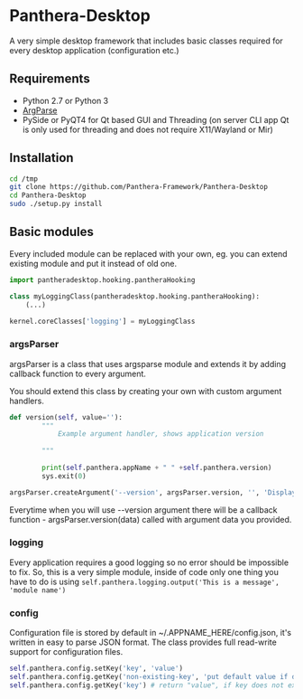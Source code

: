 Panthera-Desktop
================

A very simple desktop framework that includes basic classes required for every desktop application (configuration etc.)

## Requirements

- Python 2.7 or Python 3
- [ArgParse](https://docs.python.org/dev/library/argparse.html)
- PySide or PyQT4 for Qt based GUI and Threading (on server CLI app Qt is only used for threading and does not require X11/Wayland or Mir)

## Installation

```bash
cd /tmp
git clone https://github.com/Panthera-Framework/Panthera-Desktop
cd Panthera-Desktop
sudo ./setup.py install
```

## Basic modules

Every included module can be replaced with your own, eg. you can extend existing module and put it instead of old one.

```python
import pantheradesktop.hooking.pantheraHooking

class myLoggingClass(pantheradesktop.hooking.pantheraHooking):
    (...)

kernel.coreClasses['logging'] = myLoggingClass
```

### argsParser

argsParser is a class that uses argsparse module and extends it by adding callback function to every argument.

You should extend this class by creating your own with custom argument handlers.

```python
def version(self, value=''):
        """
            Example argument handler, shows application version
            
        """
    
        print(self.panthera.appName + " " +self.panthera.version)
        sys.exit(0)
```

```python
argsParser.createArgument('--version', argsParser.version, '', 'Display help', action='store_true')
```

Everytime when you will use --version argument there will be a callback function - argsParser.version(data) called with argument data you provided.


### logging

Every application requires a good logging so no error should be impossible to fix. So, this is a very simple module, inside of code only one thing you have to do
is using `self.panthera.logging.output('This is a message', 'module name')`


### config

Configuration file is stored by default in ~/.APPNAME_HERE/config.json, it's written in easy to parse JSON format.
The class provides full read-write support for configuration files.

```python
self.panthera.config.setKey('key', 'value')
self.panthera.config.getKey('non-existing-key', 'put default value if does not exists - this is optional')
self.panthera.config.getKey('key') # return "value", if key does not exists should return None
```
